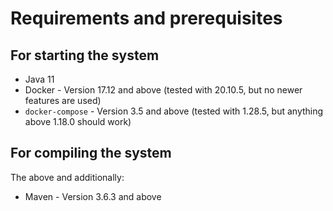 # Requirements and prerequisites

## For starting the system

* Java 11
* Docker - Version 17.12 and above (tested with 20.10.5, but no newer features are used)
* `docker-compose` - Version 3.5 and above (tested with 1.28.5, but anything above 1.18.0 should work)

## For compiling the system

The above and additionally:

* Maven - Version 3.6.3 and above
